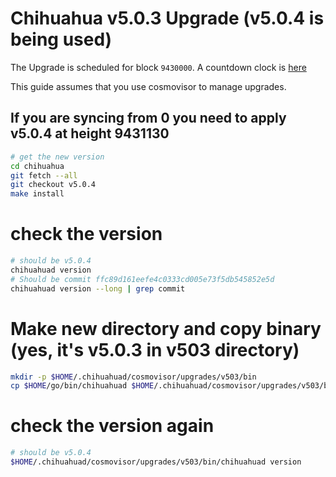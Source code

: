 # Chihuahua v5.0.3 Upgrade (v5.0.4 is being used)

The Upgrade is scheduled for block `9430000`. A countdown clock is [here](https://www.mintscan.io/chihuahua/blocks/9430000)

This guide assumes that you use cosmovisor to manage upgrades.

## If you are syncing from 0 you need to apply v5.0.4 at height 9431130

```bash
# get the new version
cd chihuahua
git fetch --all
git checkout v5.0.4
make install
```

# check the version

```bash
# should be v5.0.4
chihuahuad version
# Should be commit ffc89d161eefe4c0333cd005e73f5db545852e5d
chihuahuad version --long | grep commit
```

# Make new directory and copy binary (yes, it's v5.0.3 in v503 directory)

```bash
mkdir -p $HOME/.chihuahuad/cosmovisor/upgrades/v503/bin
cp $HOME/go/bin/chihuahuad $HOME/.chihuahuad/cosmovisor/upgrades/v503/bin
```

# check the version again

```bash
# should be v5.0.4
$HOME/.chihuahuad/cosmovisor/upgrades/v503/bin/chihuahuad version
```
